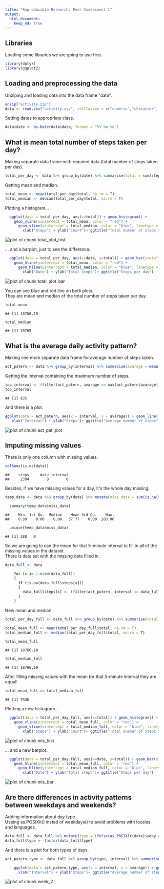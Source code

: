 ```yaml
---
title: "Reproducible Research: Peer Assessment 1"
output: 
  html_document:
    keep_md: true
---
```






## Libraries

Loading some libraries we are going to use first.

```r
library(dplyr)
library(ggplot2)
```



## Loading and preprocessing the data

Unziping and loading data into the data frame "data".

```r
unzip("activity.zip")
data <- read.csv("activity.csv", colClasses = c("numeric","character", "numeric"))
```

Setting dates to appropriate class.

```r
data$date <- as.Date(data$date, format = "%Y-%m-%d")
```



## What is mean total number of steps taken per day?

Making separate data frame with required data (total number of steps taken per day).

```r
total_per_day <- data %>% group_by(date) %>% summarise(total = sum(steps))
```

Getting mean and median.

```r
total_mean <- mean(total_per_day$total, na.rm = T)
total_median <- median(total_per_day$total, na.rm = T)
```

Plotting a histogram...

```r
  ggplot(data = total_per_day, aes(x=total)) + geom_histogram() +
    geom_vline(xintercept = total_mean, color = "red") +
      geom_vline(xintercept = total_median, color = "blue", linetype = "longdash") +
        xlab("Steps") + ylab("Count")+ ggtitle("Total number of steps taken each day") 
```

![plot of chunk total_plot_hist](figure/total_plot_hist-1.png) 

... and a barplot, just to see the difference.

```r
  ggplot(data = total_per_day, aes(x=date, y=total)) + geom_bar(stat="identity") +
    geom_hline(yintercept = total_mean, color = "red") +
      geom_hline(yintercept = total_median, color = "blue", linetype = "longdash") +
        xlab("Date") + ylab("Total steps")+ ggtitle("Steps per day")
```

![plot of chunk total_plot_bar](figure/total_plot_bar-1.png) 

You can see blue and red line on both plots.  
They are mean and median of the total number of steps taken per day.

```r
total_mean
```

```
## [1] 10766.19
```

```r
total_median 
```

```
## [1] 10765
```



## What is the average daily activity pattern?

Making one more separate data frame for average number of steps taken.

```r
act_patern <- data %>% group_by(interval) %>% summarise(avarage = mean(steps, na.rm = T))
```

Getting the interval containing the maximum number of steps.

```r
top_interval <- (filter(act_patern, avarage == max(act_patern$avarage)) %>% select(interval))[[1,1]]
top_interval
```

```
## [1] 835
```

And there is a plot.

```r
ggplot(data = act_patern, aes(x = interval, y = avarage)) + geom_line() + geom_vline(xintercept = top_interval, color = "blue", linetype = "dotted", alpha = 0.3) +
   xlab("Interval") + ylab("Steps")+ ggtitle("Average number of steps")
```

![plot of chunk act_pat_plot](figure/act_pat_plot-1.png) 


## Imputing missing values

There is only one column with missing values.

```r
colSums(is.na(data))
```

```
##    steps     date interval 
##     2304        0        0
```

Вesides, if we have missing values for a day, it's the whole day missing.

```r
temp_data <- data %>% group_by(date) %>% mutate(miss_data = sum(is.na(steps)))

  summary(temp_data$miss_data)
```

```
##    Min. 1st Qu.  Median    Mean 3rd Qu.    Max. 
##    0.00    0.00    0.00   37.77    0.00  288.00
```

```r
  unique(temp_data$miss_data)
```

```
## [1] 288   0
```
  
So we are going to use the mean for that 5-minute interval to fill in all of the missing values in the dataset.  
There is data set with the missing data filled in.

```r
data_full <- data  

    for (x in 1:nrow(data_full))
    {
      if (is.na(data_full$steps[x]))
      {
        data_full$steps[x] <- (filter(act_patern, interval == data_full$interval[x]))[[2]]
      }
    }
```

New mean and median.

```r
total_per_day_full <- data_full %>% group_by(date) %>% summarise(total = sum(steps))

total_mean_full <- mean(total_per_day_full$total, na.rm = T)
total_median_full <- median(total_per_day_full$total, na.rm = T)

total_mean_full
```

```
## [1] 10766.19
```

```r
total_median_full  
```

```
## [1] 10766.19
```

After filling missing values with the mean for that 5-minute interval they are equal!

```r
total_mean_full == total_median_full
```

```
## [1] TRUE
```

Plotting a new histogram...

```r
  ggplot(data = total_per_day_full, aes(x=total)) + geom_histogram() +
    geom_vline(xintercept = total_mean_full, color = "red") +
      geom_vline(xintercept = total_median_full, color = "blue", linetype = "longdash") +
        xlab("Steps") + ylab("Count")+ ggtitle("Total number of steps taken each day") 
```

![plot of chunk mis_hist](figure/mis_hist-1.png) 

... and a new barplot.

```r
  ggplot(data = total_per_day_full, aes(x=date, y=total)) + geom_bar(stat="identity") +
    geom_hline(yintercept = total_mean_full, color = "red") +
      geom_hline(yintercept = total_median_full, color = "blue", linetype = "longdash") +
        xlab("Date") + ylab("Total steps")+ ggtitle("Steps per day")
```

![plot of chunk mis_bar](figure/mis_bar-1.png) 



## Are there differences in activity patterns between weekdays and weekends?

Adding information about day type.  
Useing as.POSIXlt() insted of weekdays() to avoid problems with locales and languages.

```r
data_full <- data_full %>% mutate(type = ifelse(as.POSIXlt(date)$wday >= 6,"weekend","weekday"))
data_full$type <- factor(data_full$type)
```

And there is a plot for both types of days.

```r
act_patern_type <- data_full %>% group_by(type, interval) %>% summarise(avarage = mean(steps, na.rm = T))

    ggplot(data = act_patern_type, aes(x = interval, y = avarage)) + geom_line() + facet_grid(type ~ .) +
      xlab("Interval") + ylab("Steps")+ ggtitle("Average number of steps by type of day")
```

![plot of chunk week_2](figure/week_2-1.png) 


